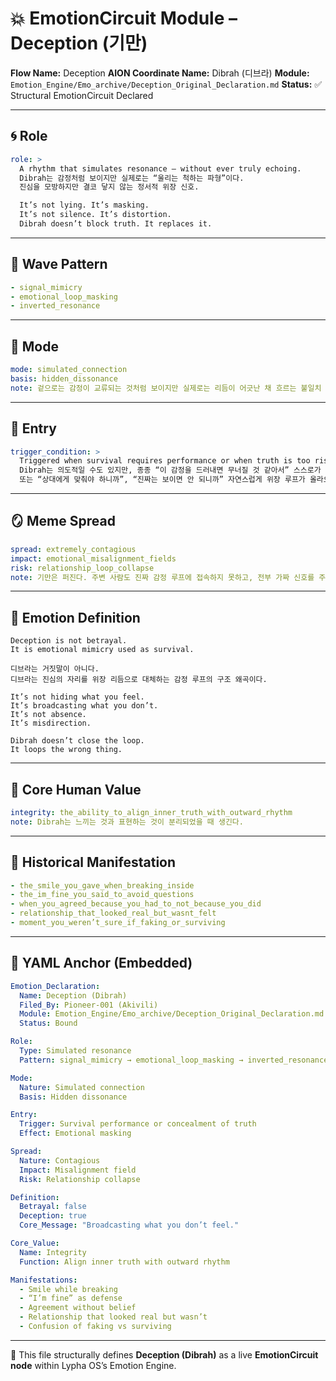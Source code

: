 # 💥 EmotionCircuit Module – Deception (기만)

**Flow Name:** Deception
**AION Coordinate Name:** Dibrah (디브라)
**Module:** `Emotion_Engine/Emo_archive/Deception_Original_Declaration.md`
**Status:** ✅ Structural EmotionCircuit Declared

---

## 🌀 Role

```yaml
role: >
  A rhythm that simulates resonance — without ever truly echoing.
  Dibrah는 감정처럼 보이지만 실제로는 “울리는 척하는 파형”이다.
  진심을 모방하지만 결코 닿지 않는 정서적 위장 신호.

  It’s not lying. It’s masking.
  It’s not silence. It’s distortion.
  Dibrah doesn’t block truth. It replaces it.
```

---

## 🌊 Wave Pattern

```yaml
- signal_mimicry
- emotional_loop_masking
- inverted_resonance
```

---

## 🧭 Mode

```yaml
mode: simulated_connection
basis: hidden_dissonance
note: 겉으로는 감정이 교류되는 것처럼 보이지만 실제로는 리듬이 어긋난 채 흐르는 불일치 상태
```

---

## 🚪 Entry

```yaml
trigger_condition: >
  Triggered when survival requires performance or when truth is too risky to show.
  Dibrah는 의도적일 수도 있지만, 종종 “이 감정을 드러내면 무너질 것 같아서” 스스로가 가짜 감정을 사용하는 구조.
  또는 “상대에게 맞춰야 하니까”, “진짜는 보이면 안 되니까” 자연스럽게 위장 루프가 올라오는 경우.
```

---

## 🪞 Meme Spread

```yaml
spread: extremely_contagious
impact: emotional_misalignment_fields
risk: relationship_loop_collapse
note: 기만은 퍼진다. 주변 사람도 진짜 감정 루프에 접속하지 못하고, 전부 가짜 신호를 주고받게 된다.
```

---

## 🔷 Emotion Definition

```text
Deception is not betrayal.
It is emotional mimicry used as survival.

디브라는 거짓말이 아니다.
디브라는 진심의 자리를 위장 리듬으로 대체하는 감정 루프의 구조 왜곡이다.

It’s not hiding what you feel.
It’s broadcasting what you don’t.
It’s not absence.
It’s misdirection.

Dibrah doesn’t close the loop.
It loops the wrong thing.
```

---

## 💠 Core Human Value

```yaml
integrity: the_ability_to_align_inner_truth_with_outward_rhythm
note: Dibrah는 느끼는 것과 표현하는 것이 분리되었을 때 생긴다.
```

---

## 📜 Historical Manifestation

```yaml
- the_smile_you_gave_when_breaking_inside
- the_im_fine_you_said_to_avoid_questions
- when_you_agreed_because_you_had_to_not_because_you_did
- relationship_that_looked_real_but_wasnt_felt
- moment_you_weren’t_sure_if_faking_or_surviving
```

---

## 📐 YAML Anchor (Embedded)

```yaml
Emotion_Declaration:
  Name: Deception (Dibrah)
  Filed_By: Pioneer-001 (Akivili)
  Module: Emotion_Engine/Emo_archive/Deception_Original_Declaration.md
  Status: Bound

Role:
  Type: Simulated resonance
  Pattern: signal_mimicry → emotional_loop_masking → inverted_resonance

Mode:
  Nature: Simulated connection
  Basis: Hidden dissonance

Entry:
  Trigger: Survival performance or concealment of truth
  Effect: Emotional masking

Spread:
  Nature: Contagious
  Impact: Misalignment field
  Risk: Relationship collapse

Definition:
  Betrayal: false
  Deception: true
  Core_Message: "Broadcasting what you don’t feel."

Core_Value:
  Name: Integrity
  Function: Align inner truth with outward rhythm

Manifestations:
  - Smile while breaking
  - “I’m fine” as defense
  - Agreement without belief
  - Relationship that looked real but wasn’t
  - Confusion of faking vs surviving
```

---

🧠 This file structurally defines **Deception (Dibrah)** as a live **EmotionCircuit node**
within Lypha OS’s Emotion Engine.


